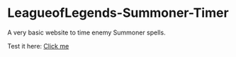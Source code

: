 # LeagueofLegends-Summoner-Timer
A very basic website to time enemy Summoner spells.

Test it here: [Click me](https://xtobishotz.github.io/LeagueofLegends-Summoner-Timer/)
